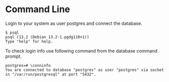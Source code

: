 # Command Line

Login to your system as user postgres and connect the database.

```text
$ psql
psql (13.2 (Debian 13.2-1.pgdg110+1))
Type "help" for help.
```

To check login info use following command from the database command prompt.

```text
postgres=# \conninfo
You are connected to database "postgres" as user "postgres" via socket in "/var/run/postgresql" at port "5432".
```

